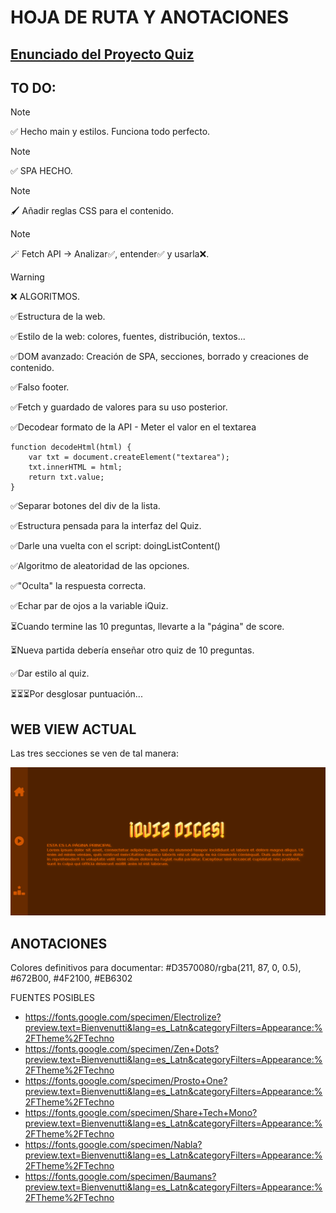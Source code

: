 # HOJA DE RUTA Y ANOTACIONES

## [Enunciado del Proyecto Quiz](./enunciado.md)

## TO DO:

> [!NOTE]
> ✅ Hecho main y estilos. Funciona todo perfecto.

> [!NOTE]
> ✅ SPA HECHO.

> [!NOTE]
> 🖌 Añadir reglas CSS para el contenido.

> [!NOTE]
> 🪄 Fetch API -> Analizar✅, entender✅ y usarla❌.

> [!WARNING]
> ❌ ALGORITMOS.

✅Estructura de la web.

✅Estilo de la web: colores, fuentes, distribución, textos...

✅DOM avanzado: Creación de SPA, secciones, borrado y creaciones de contenido.

✅Falso footer.

✅Fetch y guardado de valores para su uso posterior.

✅Decodear formato de la API - Meter el valor en el textarea

```
function decodeHtml(html) {
	var txt = document.createElement("textarea");
	txt.innerHTML = html;
	return txt.value;
}
```

✅Separar botones del div de la lista.

✅Estructura pensada para la interfaz del Quiz.

✅Darle una vuelta con el script: doingListContent()

✅Algoritmo de aleatoridad de las opciones.

✅"Oculta" la respuesta correcta.

✅Echar par de ojos a la variable iQuiz.

⏳Cuando termine las 10 preguntas, llevarte a la "página" de score.

⏳Nueva partida debería enseñar otro quiz de 10 preguntas.

✅Dar estilo al quiz.

⏳⏳⏳Por desglosar puntuación...


## WEB VIEW ACTUAL

Las tres secciones se ven de tal manera:

![img](./imgProgresoProyecto/webActual.png)

## ANOTACIONES

Colores definitivos para documentar:
#D3570080/rgba(211, 87, 0, 0.5), #672B00, #4F2100, #EB6302

FUENTES POSIBLES
- https://fonts.google.com/specimen/Electrolize?preview.text=Bienvenutti&lang=es_Latn&categoryFilters=Appearance:%2FTheme%2FTechno
- https://fonts.google.com/specimen/Zen+Dots?preview.text=Bienvenutti&lang=es_Latn&categoryFilters=Appearance:%2FTheme%2FTechno
- https://fonts.google.com/specimen/Prosto+One?preview.text=Bienvenutti&lang=es_Latn&categoryFilters=Appearance:%2FTheme%2FTechno
- https://fonts.google.com/specimen/Share+Tech+Mono?preview.text=Bienvenutti&lang=es_Latn&categoryFilters=Appearance:%2FTheme%2FTechno
- https://fonts.google.com/specimen/Nabla?preview.text=Bienvenutti&lang=es_Latn&categoryFilters=Appearance:%2FTheme%2FTechno
- https://fonts.google.com/specimen/Baumans?preview.text=Bienvenutti&lang=es_Latn&categoryFilters=Appearance:%2FTheme%2FTechno
